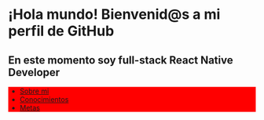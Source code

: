 <!DOCTYPE html>
<html lang="en">

<head>
    <meta charset="UTF-8">
    <meta http-equiv="X-UA-Compatible" content="IE=edge">
    <meta name="viewport" content="width=device-width, initial-scale=1.0">
    <style>
        ul{
            background-color:red;
        }
    </style>
</head>

<body>
    <head>
        <h1>¡Hola mundo! Bienvenid@s a mi perfil de GitHub</h1>
        <h2>En este momento soy full-stack React Native Developer</h2>
        <nav>
            <ul>
                <li><a href="#sobremi">Sobre mi</a></li>
                <li><a href="#conocimientos">Conocimientos</a></li>
                <li><a href="#metas">Metas</a></li>
            </ul>
        </nav>
    </head>
    <main>
</main>
</body>

</html>
